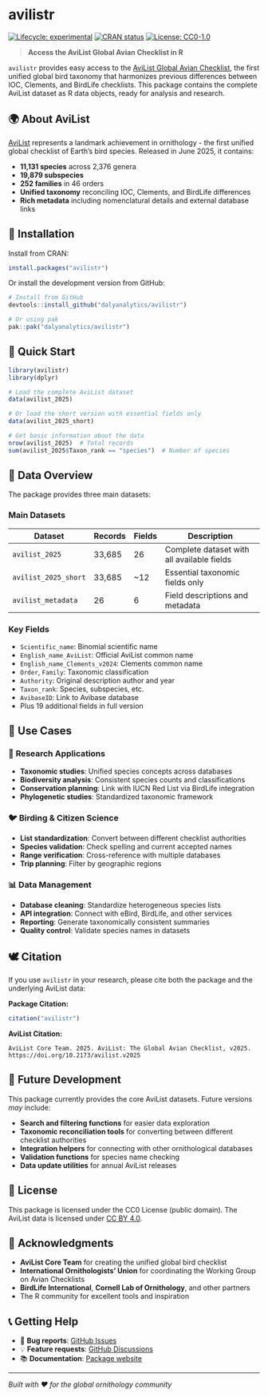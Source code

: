 
<!-- README.md is generated from README.Rmd. Please edit that file -->

# avilistr

<!-- badges: start -->

[![Lifecycle:
experimental](https://img.shields.io/badge/lifecycle-experimental-orange.svg)](https://lifecycle.r-lib.org/articles/stages.html#experimental)
[![CRAN
status](https://www.r-pkg.org/badges/version/avilistr)](https://CRAN.R-project.org/package=avilistr)
[![License:
CC0-1.0](https://img.shields.io/badge/License-CC0%201.0-lightgrey.svg)](http://creativecommons.org/publicdomain/cc0/)
<!-- badges: end -->

> **Access the AviList Global Avian Checklist in R**

`avilistr` provides easy access to the [AviList Global Avian
Checklist](https://www.avilist.org/), the first unified global bird
taxonomy that harmonizes previous differences between IOC, Clements, and
BirdLife checklists. This package contains the complete AviList dataset
as R data objects, ready for analysis and research.

## 🌍 About AviList

[AviList](https://www.avilist.org/) represents a landmark achievement in
ornithology - the first unified global checklist of Earth’s bird
species. Released in June 2025, it contains:

- **11,131 species** across 2,376 genera
- **19,879 subspecies**
- **252 families** in 46 orders
- **Unified taxonomy** reconciling IOC, Clements, and BirdLife
  differences
- **Rich metadata** including nomenclatural details and external
  database links

## 🦅 Installation

Install from CRAN:

``` r
install.packages("avilistr")
```

Or install the development version from GitHub:

``` r
# Install from GitHub
devtools::install_github("dalyanalytics/avilistr")

# Or using pak
pak::pak("dalyanalytics/avilistr")
```

## 🦆 Quick Start

``` r
library(avilistr)
library(dplyr)

# Load the complete AviList dataset
data(avilist_2025)

# Or load the short version with essential fields only
data(avilist_2025_short)

# Get basic information about the data
nrow(avilist_2025)  # Total records
sum(avilist_2025$Taxon_rank == "species")  # Number of species
```

## 🦜 Data Overview

The package provides three main datasets:

### **Main Datasets**

| Dataset | Records | Fields | Description |
|----|----|----|----|
| `avilist_2025` | 33,685 | 26 | Complete dataset with all available fields |
| `avilist_2025_short` | 33,685 | ~12 | Essential taxonomic fields only |
| `avilist_metadata` | 26 | 6 | Field descriptions and metadata |

### Key Fields

- `Scientific_name`: Binomial scientific name
- `English_name_AviList`: Official AviList common name  
- `English_name_Clements_v2024`: Clements common name
- `Order`, `Family`: Taxonomic classification
- `Authority`: Original description author and year
- `Taxon_rank`: Species, subspecies, etc.
- `AvibaseID`: Link to Avibase database
- Plus 19 additional fields in full version

## 🎯 Use Cases

### 🔬 **Research Applications**

- **Taxonomic studies**: Unified species concepts across databases
- **Biodiversity analysis**: Consistent species counts and
  classifications  
- **Conservation planning**: Link with IUCN Red List via BirdLife
  integration
- **Phylogenetic studies**: Standardized taxonomic framework

### 🐦 **Birding & Citizen Science**

- **List standardization**: Convert between different checklist
  authorities
- **Species validation**: Check spelling and current accepted names
- **Range verification**: Cross-reference with multiple databases
- **Trip planning**: Filter by geographic regions

### 📊 **Data Management**

- **Database cleaning**: Standardize heterogeneous species lists
- **API integration**: Connect with eBird, BirdLife, and other services
- **Reporting**: Generate taxonomically consistent summaries
- **Quality control**: Validate species names in datasets

## 🕊️ Citation

If you use `avilistr` in your research, please cite both the package and
the underlying AviList data:

**Package Citation:**

``` r
citation("avilistr")
```

**AviList Citation:**

    AviList Core Team. 2025. AviList: The Global Avian Checklist, v2025. https://doi.org/10.2173/avilist.v2025

## 🦅 Future Development

This package currently provides the core AviList datasets. Future
versions *may* include:

- **Search and filtering functions** for easier data exploration
- **Taxonomic reconciliation tools** for converting between different
  checklist authorities  
- **Integration helpers** for connecting with other ornithological
  databases
- **Validation functions** for species name checking
- **Data update utilities** for annual AviList releases

## 📄 License

This package is licensed under the CC0 License (public domain). The
AviList data is licensed under [CC BY
4.0](https://creativecommons.org/licenses/by/4.0/).

## 🙏 Acknowledgments

- **AviList Core Team** for creating the unified global bird checklist
- **International Ornithologists’ Union** for coordinating the Working
  Group on Avian Checklists  
- **BirdLife International**, **Cornell Lab of Ornithology**, and other
  partners
- The R community for excellent tools and inspiration

## 📞 Getting Help

- 🐛 **Bug reports**: [GitHub
  Issues](https://github.com/dalyanalytics/avilistr/issues)
- 💡 **Feature requests**: [GitHub
  Discussions](https://github.com/dalyanalytics/avilistr/discussions)  
- 📚 **Documentation**: [Package
  website](https://dalyanalytics.github.io/avilistr/)

------------------------------------------------------------------------

*Built with ❤️ for the global ornithology community*

